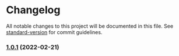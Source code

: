 # Changelog

All notable changes to this project will be documented in this file. See [standard-version](https://github.com/conventional-changelog/standard-version) for commit guidelines.

### [1.0.1](https://github.com/kailong321200875/vue-element-plus-admin/compare/v1.0.0...v1.0.1) (2022-02-21)
